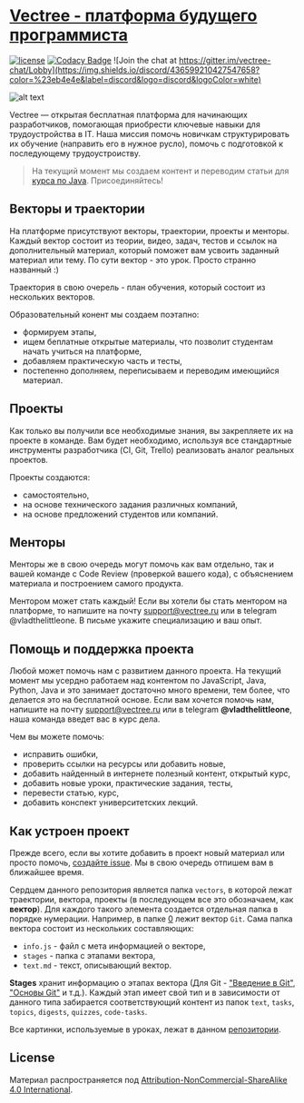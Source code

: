 # [Vectree - платформа будущего программиста](http://vectree.ru/)

[![license][license-badge]][LICENSE] [![Codacy Badge](https://api.codacy.com/project/badge/Grade/96071bdddd4548eba86b955593671ec4)](https://www.codacy.com/app/vectree/resources?utm_source=github.com&amp;utm_medium=referral&amp;utm_content=vectree/resources&amp;utm_campaign=Badge_Grade) 
![Join the chat at https://gitter.im/vectree-chat/Lobby](https://img.shields.io/discord/436599210427547658?color=%23eb4e4e&label=discord&logo=discord&logoColor=white)

![alt text](https://sun9-7.userapi.com/c841624/v841624284/28b96/aJT1-hf8yts.jpg)

Vectree — открытая бесплатная платформа для начинающих разработчиков, помогающая приобрести ключевые навыки для трудоустройства в IT. Наша миссия помочь новичкам структурировать их обучение (направить его в нужное русло), помочь с подготовкой к последующему трудоустроиству. 

> На текущий момент мы создаем контент и переводим статьи для [курса по Java](https://github.com/vectree/resources/issues/38). Присоединяйтесь!

## Векторы и траектории

На платформе присутствуют векторы, траектории, проекты и менторы. Каждый вектор состоит из теории, видео, задач, тестов и ссылок на дополнительный материал, который поможет вам усвоить заданный материал или тему. По сути вектор - это урок. Просто странно названный :)

Траектория в свою очерель - план обучения, который состоит из нескольких векторов.

Образовательный конент мы создаем поэтапно:
- формируем этапы,
- ищем беплатные открытые материалы, что позволит студентам начать учиться на платформе,
- добавляем практическую часть и тесты,
- постепенно дополняем, переписываем и переводим имеющийся материал.

## Проекты

Как только вы получили все необходимые знания, вы закрепляете их на проекте в команде. Вам будет необходимо, используя все стандартные инструменты разработчика (CI, Git, Trello) реализовать аналог реальных проектов.

Проекты создаются:
- самостоятельно,
- на основе технического задания различных компаний,
- на основе предложений студентов или компаний.


## Менторы

Менторы же в свою очередь могут помочь как вам отдельно, так и вашей команде с Code Review (проверкой вашего кода), с объяснением материала и построением самого продукта.

Ментором может стать каждый! Если вы хотели бы стать ментором на платформе, то напишите на почту support@vectree.ru или в telegram @vladthelittleone. В письме укажите специализацию и ваш опыт. 

## Помощь и поддержка проекта

Любой может помочь нам с развитием данного проекта. На текущий момент мы усердно работаем над контентом по JavaScript, Java, Python, Java и это занимает достаточно много времени, тем более, что делается это на бесплатной основе. Если вам хочется помочь нам, напишите на почту support@vectree.ru или в telegram **@vladthelittleone**, наша команда введет вас в курс дела.

Чем вы можете помочь:
- исправить ошибки,
- проверить ссылки на ресурсы или добавить новые,
- добавить найденный в интернете полезный контент, открытый курс,
- добавить новые уроки, практические задания, тесты,
- перевести статью, курс,
- добавить конспект университетских лекций.

## Как устроен проект

Прежде всего, если вы хотите добавить в проект новый материал или просто помочь, [создайте issue](https://github.com/vectree/resources/issues/new). Мы в свою очередь отпишем вам в ближайшее время.

Сердцем данного репозитория является папка `vectors`, в которой лежат траектории, вектора, проекты (в последующем все это обозначаем, как **вектор**). Для каждого такого элемента создается отдельная папка в порядке нумерации. Например, в папке [0](https://github.com/vectree/resources/tree/master/vectors/0) лежит вектор `Git`. Сама папка вектора состоит из нескольких составляющих:

- `info.js` - файл с мета информацией о векторе,
- `stages` - папка с этапами вектора,
- `text.md` - текст, описывающий вектор.

**Stages** хранит информацию о этапах вектора (Для Git - ["Введение в Git"](https://vectree.ru/video/0/0/0), ["Основы Git"](https://vectree.ru/video/0/1/0) и т.д.). Каждый этап имеет свой тип и в зависимости от данного типа забирается соответствующий контент из папок `text`, `tasks`, `topics`, `digests`, `quizzes`, `code-tasks`.

Все картинки, используемые в уроках, лежат в данном [репозитории](https://github.com/vectree/images).


## License 

Материал распространяется под [Attribution-NonCommercial-ShareAlike 4.0 International](LICENSE.md).

[LICENSE]: ./LICENSE.md
[license-badge]: https://img.shields.io/badge/License-CC%20BY--NC--SA%204.0-lightgrey.svg
